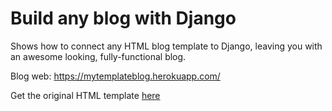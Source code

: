 # Build any blog with Django

Shows how to connect any HTML blog template to Django, leaving you with an awesome looking, fully-functional blog.

Blog web: https://mytemplateblog.herokuapp.com/

Get the original HTML template [here](https://bootstrapious.com/p/bootstrap-blog)

